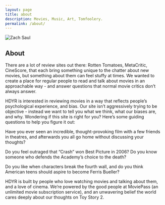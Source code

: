 ```yaml
---
layout: page
title: about
description: Movies, Music, Art, Tomfoolery.
permalink: /about/
---
```


<img itemprop="image" src="https://res.cloudinary.com/how-dare-you-review/image/upload/v1529298597/Asset_23.svg" alt="Zach Saul">

## About

There are a lot of review sites out there: Rotten Tomatoes, MetaCritic, CineScore, that each bring something unique to the chatter about new movies, but something about them can feel stuffy at times. We wanted to create a place for regular people to read and talk about movies in an approachable way - and answer questions that normal movie critics don’t always answer.

HDYR is interested in reviewing movies in a way that reflects people’s psychological experience, and bias. Our site isn’t aggressively trying to be objective - instead we want to tell you what we think, what our biases are, and why. Wondering if this site is right for you? Here’s some guiding questions to help you figure it out:

Have you ever seen an incredible, thought-provoking film with a few friends in theatres, and afterwards you all go home without discussing your thoughts?

Do you feel outraged that “Crash” won Best Picture in 2006? Do you know someone who defends the Academy’s choice to the death?

Do you like when characters break the fourth wall, and do you think American teens should aspire to become Ferris Bueller?

HDYR is built by people who love watching movies and talking about them, and a love of cinema. We’re powered by the good people at MoviePass (an unlimited movie subscription service), and an unwavering belief the world cares deeply about our thoughts on Toy Story 2.
